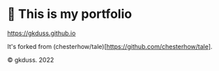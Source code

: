 # 🌸 This is my portfolio
https://gkduss.github.io

It's forked from (chesterhow/tale)[https://github.com/chesterhow/tale].

© gkduss. 2022